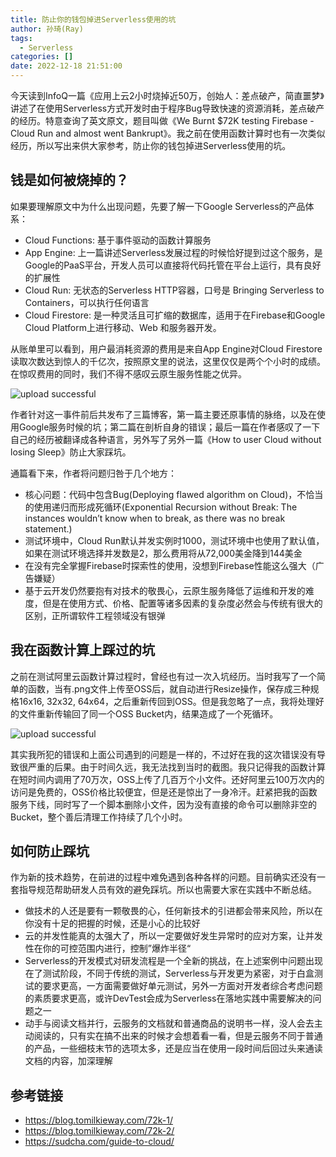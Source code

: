 ```yaml
---
title: 防止你的钱包掉进Serverless使用的坑
author: 孙琦(Ray)
tags:
  - Serverless
categories: []
date: 2022-12-18 21:51:00
---
```

今天读到InfoQ一篇《应用上云2小时烧掉近50万，创始人：差点破产，简直噩梦》讲述了在使用Serverless方式开发时由于程序Bug导致快速的资源消耗，差点破产的经历。特意查询了英文原文，题目叫做《We Burnt $72K testing Firebase - Cloud Run and almost went Bankrupt》。我之前在使用函数计算时也有一次类似经历，所以写出来供大家参考，防止你的钱包掉进Serverless使用的坑。

<!-- more -->

## 钱是如何被烧掉的？

如果要理解原文中为什么出现问题，先要了解一下Google Serverless的产品体系：

* Cloud Functions: 基于事件驱动的函数计算服务
* App Engine: 上一篇讲述Serverless发展过程的时候恰好提到过这个服务，是Google的PaaS平台，开发人员可以直接将代码托管在平台上运行，具有良好的扩展性
* Cloud Run: 无状态的Serverless HTTP容器，口号是 Bringing Serverless to Containers，可以执行任何语言
* Cloud Firestore: 是一种灵活且可扩缩的数据库，适用于在Firebase和Google Cloud Platform上进行移动、Web 和服务器开发。

从账单里可以看到，用户最消耗资源的费用是来自App Engine对Cloud Firestore读取次数达到惊人的千亿次，按照原文里的说法，这里仅仅是两个个小时的成绩。在惊叹费用的同时，我们不得不感叹云原生服务性能之优异。

![upload successful](/images/pasted-171.png)

作者针对这一事件前后共发布了三篇博客，第一篇主要还原事情的脉络，以及在使用Google服务时候的坑；第二篇在剖析自身的错误；最后一篇在作者感叹了一下自己的经历被翻译成各种语言，另外写了另外一篇《How to user Cloud without losing Sleep》防止大家踩坑。

通篇看下来，作者将问题归咎于几个地方：

* 核心问题：代码中包含Bug(Deploying flawed algorithm on Cloud)，不恰当的使用递归而形成死循环(Exponential Recursion without Break: The instances wouldn’t know when to break, as there was no break statement.)
* 测试环境中，Cloud Run默认并发实例时1000，测试环境中也使用了默认值，如果在测试环境选择并发数是2，那么费用将从72,000美金降到144美金
* 在没有完全掌握Firebase时探索性的使用，没想到Firebase性能这么强大（广告嫌疑）
* 基于云开发仍然要抱有对技术的敬畏心，云原生服务降低了运维和开发的难度，但是在使用方式、价格、配置等诸多因素的复杂度必然会与传统有很大的区别，正所谓软件工程领域没有银弹

## 我在函数计算上踩过的坑

之前在测试阿里云函数计算过程时，曾经也有过一次入坑经历。当时我写了一个简单的函数，当有.png文件上传至OSS后，就自动进行Resize操作，保存成三种规格16x16, 32x32, 64x64，之后重新传回到OSS。但是我忽略了一点，我将处理好的文件重新传输回了同一个OSS Bucket内，结果造成了一个死循环。

![upload successful](/images/pasted-172.png)

其实我所犯的错误和上面公司遇到的问题是一样的，不过好在我的这次错误没有导致很严重的后果。由于时间久远，我无法找到当时的截图。我只记得我的函数计算在短时间内调用了70万次，OSS上传了几百万个小文件。还好阿里云100万次内的访问是免费的，OSS价格比较便宜，但是还是惊出了一身冷汗。赶紧把我的函数服务下线，同时写了一个脚本删除小文件，因为没有直接的命令可以删除非空的Bucket，整个善后清理工作持续了几个小时。

## 如何防止踩坑

作为新的技术趋势，在前进的过程中难免遇到各种各样的问题。目前确实还没有一套指导规范帮助研发人员有效的避免踩坑。所以也需要大家在实践中不断总结。

* 做技术的人还是要有一颗敬畏的心，任何新技术的引进都会带来风险，所以在你没有十足的把握的时候，还是小心的比较好
* 云的并发性能真的太强大了，所以一定要做好发生异常时的应对方案，让并发性在你的可控范围内进行，控制”爆炸半径“
* Serverless的开发模式对研发流程是一个全新的挑战，在上述案例中问题出现在了测试阶段，不同于传统的测试，Serverless与开发更为紧密，对于白盒测试的要求更高，一方面需要做好单元测试，另外一方面对开发者综合考虑问题的素质要求更高，或许DevTest会成为Serverless在落地实践中需要解决的问题之一
* 动手与阅读文档并行，云服务的文档就和普通商品的说明书一样，没人会去主动阅读的，只有实在搞不出来的时候才会想着看一看，但是云服务不同于普通的产品，一些细枝末节的选项太多，还是应当在使用一段时间后回过头来通读文档的内容，加深理解

## 参考链接

* https://blog.tomilkieway.com/72k-1/
* https://blog.tomilkieway.com/72k-2/
* https://sudcha.com/guide-to-cloud/